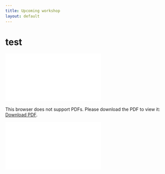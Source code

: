 ```yaml
---
title: Upcoming workshop
layout: default
---
```


# test

<object data="seaicemuri.org/files/Sea_Ice_Workshop_Flyer.pdf " type="application/pdf" width="700px" height="700px">
    <embed src="seaicemure.org/files/Sea_Ice_Workshop_Flyer.pdf">
        <p>This browser does not support PDFs. Please download the PDF to view it: <a href="seaicemure.org/files/Sea_Ice_Workshop_Flyer.pdf">Download PDF</a>.</p>
    </embed>
</object>

![Workshop flyer](./files/Sea_Ice_Workshop_Flyer.pdf)
